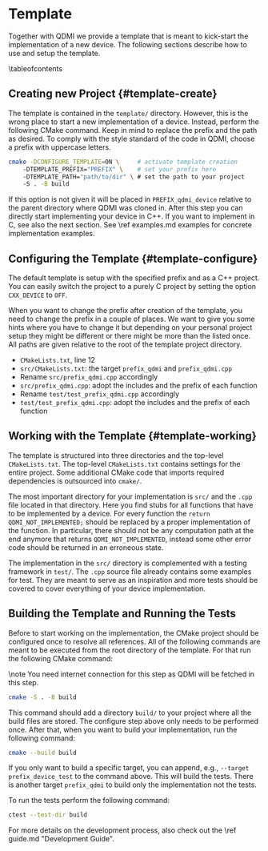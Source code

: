 # Template

<!-- IMPORTANT: Keep the line above as the first line. -->
<!-- This file is a static page and included in the ./CMakeLists.txt file. -->

Together with QDMI we provide a template that is meant to kick-start the implementation of a new
device. The following sections describe how to use and setup the template.

\tableofcontents

## Creating new Project {#template-create}

The template is contained in the `template/` directory. However, this is the wrong place to start a
new implementation of a device. Instead, perform the following CMake command. Keep in mind to
replace the prefix and the path as desired. To comply with the style standard of the code in QDMI,
choose a prefix with uppercase letters.

```sh
cmake -DCONFIGURE_TEMPLATE=ON \     # activate template creation
    -DTEMPLATE_PREFIX="PREFIX" \    # set your prefix here
    -DTEMPLATE_PATH="path/to/dir" \ # set the path to your project
    -S . -B build
```

If this option is not given it will be placed in `PREFIX_qdmi_device` relative to the parent
directory where QDMI was cloned in. After this step you can directly start implementing your device
in C++. If you want to implement in C, see also the next section. See \ref examples.md examples for
concrete implementation examples.

## Configuring the Template {#template-configure}

The default template is setup with the specified prefix and as a C++ project. You can easily switch
the project to a purely C project by setting the option `CXX_DEVICE` to `OFF`.

When you want to change the prefix after creation of the template, you need to change the prefix in
a couple of places. We want to give you some hints where you have to change it but depending on your
personal project setup they might be different or there might be more than the listed once. All
paths are given relative to the root of the template project directory.

- `CMakeLists.txt`, line 12
- `src/CMakeLists.txt`: the target `prefix_qdmi` and `prefix_qdmi.cpp`
- Rename `src/prefix_qdmi.cpp` accordingly
- `src/prefix_qdmi.cpp`: adopt the includes and the prefix of each function
- Rename `test/test_prefix_qdmi.cpp` accordingly
- `test/test_prefix_qdmi.cpp`: adopt the includes and the prefix of each function

## Working with the Template {#template-working}

The template is structured into three directories and the top-level `CMakeLists.txt`. The top-level
`CMakeLists.txt` contains settings for the entire project. Some additional CMake code that imports
required dependencies is outsourced into `cmake/`.

The most important directory for your implementation is `src/` and the `.cpp` file located in that
directory. Here you find stubs for all functions that have to be implemented by a device. For every
function the `return QDMI_NOT_IMPLEMENTED;` should be replaced by a proper implementation of the
function. In particular, there should not be any computation path at the end anymore that returns
`QDMI_NOT_IMPLEMENTED`, instead some other error code should be returned in an erroneous state.

The implementation in the `src/` directory is complemented with a testing framework in `test/`. The
`.cpp` source file already contains some examples for test. They are meant to serve as an
inspiration and more tests should be covered to cover everything of your device implementation.

## Building the Template and Running the Tests

Before to start working on the implementation, the CMake project should be configured once to
resolve all references. All of the following commands are meant to be executed from the root
directory of the template. For that run the following CMake command:

\note You need internet connection for this step as QDMI will be fetched in this step.

```sh
cmake -S . -B build
```

This command should add a directory `build/` to your project where all the build files are stored.
The configure step above only needs to be performed once. After that, when you want to build your
implementation, run the following command:

```sh
cmake --build build
```

If you only want to build a specific target, you can append, e.g., `--target prefix_device_test` to
the command above. This will build the tests. There is another target `prefix_qdmi` to build only
the implementation not the tests.

To run the tests perform the following command:

```sh
ctest --test-dir build
```

For more details on the development process, also check out the \ref guide.md "Development Guide".
